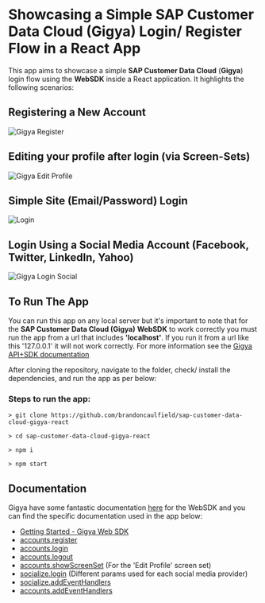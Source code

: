 # Showcasing a Simple SAP Customer Data Cloud (Gigya) Login/ Register Flow in a React App

This app aims to showcase a simple **SAP Customer Data Cloud** (**Gigya**) login flow using the **WebSDK** inside a React application. It highlights the following scenarios:

## Registering a New Account

![Gigya Register](https://user-images.githubusercontent.com/19891236/98576182-1bbfa680-22b2-11eb-9b89-3a23e65230b6.gif)

## Editing your profile after login (via Screen-Sets)

![Gigya Edit Profile](https://user-images.githubusercontent.com/19891236/98576225-2bd78600-22b2-11eb-986a-352c5210fa12.gif)

## Simple Site (Email/Password) Login

![Login](https://user-images.githubusercontent.com/19891236/98576260-34c85780-22b2-11eb-8c04-b60aeae6b271.gif)

## Login Using a Social Media Account (Facebook, Twitter, LinkedIn, Yahoo)

![Gigya Login Social](https://user-images.githubusercontent.com/19891236/98576292-3d209280-22b2-11eb-9f9a-74c08a91e202.gif)

## To Run The App

You can run this app on any local server but it's important to note that for the **SAP Customer Data Cloud (Gigya)** **WebSDK** to work correctly you must run the app from a url that includes **'localhost'**. If you run it from a url like this '127.0.0.1' it will not work correctly. For more information see the [Gigya API+SDK documentation](https://developers.gigya.com/display/GD/APIs+and+SDKs)

After cloning the repository, navigate to the folder, check/ install the dependencies, and run the app as per below:

### **Steps to run the app**:

```console
> git clone https://github.com/brandoncaulfield/sap-customer-data-cloud-gigya-react

> cd sap-customer-data-cloud-gigya-react

> npm i

> npm start
```

## Documentation

Gigya have some fantastic documentation [here](https://developers.gigya.com/) for the WebSDK and you can find the specific documentation used in the app below:

- [Getting Started - Gigya Web SDK](https://developers.gigya.com/display/GD/Web+SDK)
- [accounts.register](https://developers.gigya.com/display/GD/accounts.register+JS)
- [accounts.login](https://developers.gigya.com/display/GD/accounts.login+JS)
- [accounts.logout](https://developers.gigya.com/display/GD/accounts.logout+JS)
- [accounts.showScreenSet](https://developers.gigya.com/display/GD/accounts.showScreenSet+JS) (For the 'Edit Profile' screen set)
- [socialize.login](https://developers.gigya.com/display/GD/socialize.login+JS) (Different params used for each social media provider)
- [socialize.addEventHandlers](https://developers.gigya.com/display/GD/socialize.addEventHandlers+JS)
- [accounts.addEventHandlers](https://developers.gigya.com/display/GD/accounts.addEventHandlers+JS)
